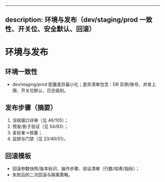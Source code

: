 ______________________________________________________________________

## description: 环境与发布（dev/staging/prod 一致性、开关位、安全默认、回滚）

# 环境与发布

## 环境一致性

- dev/staging/prod 配置差异最小化；差异清单包含：DB 实例/账号、并发上限、开关位默认、日志级别。

## 发布步骤（摘要）

1. 冻结窗口评审（见 46/105）；
1. 预发/影子验证（见 54/83）；
1. 金丝雀→放量；
1. 监控与门禁（见 23/40/51）。

## 回滚模板

- 回滚参数快照/版本标识、操作步骤、验证清单（行数/哈希/指标）；
- 失败后的二次回滚与隔离策略。
